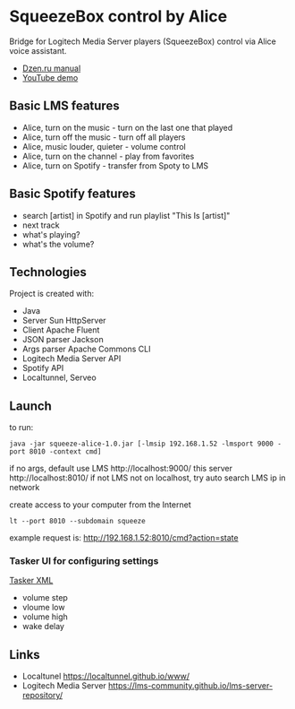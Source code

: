 # SqueezeBox control by Alice
Bridge for Logitech Media Server players (SqueezeBox) control via Alice voice assistant.
* <a href="https://dzen.ru/a/ZP0AKcRQ-h8hfwhT">Dzen.ru manual</a>
* <a href="https://[www.youtube.com/watch?v=1xTXht4AsQk](~~~~)">YouTube demo</a>
## Basic LMS features
* Alice, turn on the music - turn on the last one that played
* Alice, turn off the music - turn off all players
* Alice, music louder, quieter - volume control
* Alice, turn on the channel - play from favorites
* Alice, turn on Spotify - transfer from Spoty to LMS
## Basic Spotify features
* search [artist] in Spotify and run playlist "This Is [artist]"
* next track
* what's playing?
* what's the volume?
## Technologies
Project is created with:
* Java
* Server Sun HttpServer
* Client Apache Fluent
* JSON parser Jackson
* Args parser Apache Commons CLI
* Logitech Media Server API
* Spotify API
* Localtunnel, Serveo
## Launch
to run:
```
java -jar squeeze-alice-1.0.jar [-lmsip 192.168.1.52 -lmsport 9000 -port 8010 -context cmd]
```
if no args, default use LMS http://localhost:9000/ 
this server http://localhost:8010/
if not LMS not on localhost, try auto search LMS ip in network

create access to your computer from the Internet

```
lt --port 8010 --subdomain squeeze
```
example request is: http://192.168.1.52:8010/cmd?action=state

### Tasker UI for configuring settings

<a href="https://taskernet.com/shares/?user=AS35m8kJKYp5977YUIkcjNHTVyukgPWCIFiiEwuSPsUglqHm3bv6bL9D5mme1LtPP5KjRMog1V%2BP&id=Task%3AStateCfg">Tasker XML</a>
* volume step
* vloume low
* volume high
* wake delay
## Links
* Localtunel
https://localtunnel.github.io/www/
* Logitech Media Server
https://lms-community.github.io/lms-server-repository/
